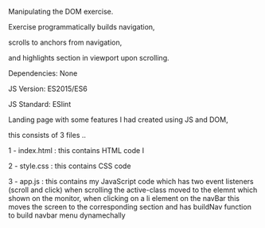 
 
 Manipulating the DOM exercise.

 Exercise programmatically builds navigation,

 scrolls to anchors from navigation,

 and highlights section in viewport upon scrolling.
 
 Dependencies: None
 
 JS Version: ES2015/ES6
 
 JS Standard: ESlint

Landing page with some features I had created using JS and DOM,

this consists of 3 files ..

1 - index.html : 
this contains HTML code I

2 - style.css :
this contains CSS code 

3 - app.js : 
this contains my JavaScript code which has two event listeners (scroll and click) 
when scrolling the active-class moved to the elemnt which shown on the monitor,
when clicking on a li element on the navBar this moves the screen to the corresponding section 
and has buildNav function to build navbar menu dynamechally

